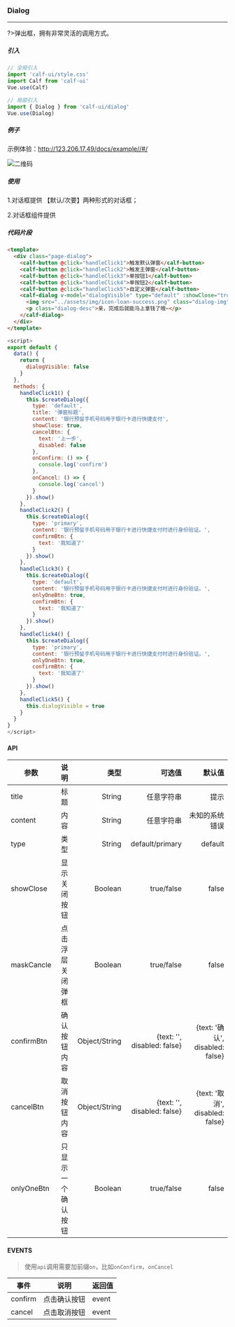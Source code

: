 ### Dialog

---

?>弹出框，拥有非常灵活的调用方式。

##### 引入

```javascript
// 全局引入
import 'calf-ui/style.css'
import Calf from 'calf-ui'
Vue.use(Calf)

// 局部引入
import { Dialog } from 'calf-ui/dialog'
Vue.use(Dialog)
```

##### 例子

示例体验：http://123.206.17.49/docs/example//#/

![二维码](http://123.206.17.49/docs/assets/example-qrcode.png)

##### 使用

1.对话框提供 【默认/次要】两种形式的对话框；

2.对话框组件提供

##### 代码片段

```html
<template>
  <div class="page-dialog">
    <calf-button @click="handleClick1">触发默认弹窗</calf-button>
    <calf-button @click="handleClick2">触发主弹窗</calf-button>
    <calf-button @click="handleClick3">单按钮1</calf-button>
    <calf-button @click="handleClick4">单按钮2</calf-button>
    <calf-button @click="handleClick5">自定义弹窗</calf-button>
    <calf-dialog v-model="dialogVisible" type="default" :showClose="true">
      <img src="../assets/img/icon-loan-success.png" class="dialog-img">
      <p class="dialog-desc">亲，完成后就能马上拿钱了哦~</p>
    </calf-dialog>
  </div>
</template>
```

```javascript
<script>
export default {
  data() {
    return {
      dialogVisible: false
    }
  },
  methods: {
    handleClick1() {
      this.$createDialog({
        type: 'default',
        title: '弹窗标题',
        content: '银行预留手机号码用于银行卡进行快捷支付',
        showClose: true,
        cancelBtn: {
          text: '上一步',
          disabled: false
        },
        onConfirm: () => {
          console.log('confirm')
        },
        onCancel: () => {
          console.log('cancel')
        }
      }).show()
    },
    handleClick2() {
      this.$createDialog({
        type: 'primary',
        content: '银行预留手机号码用于银行卡进行快捷支付时进行身份验证。',
        confirmBtn: {
          text: '我知道了'
        }
      }).show()
    },
    handleClick3() {
      this.$createDialog({
        type: 'default',
        content: '银行预留手机号码用于银行卡进行快捷支付时进行身份验证。',
        onlyOneBtn: true,
        confirmBtn: {
          text: '我知道了'
        }
      }).show()
    },
    handleClick4() {
      this.$createDialog({
        type: 'primary',
        content: '银行预留手机号码用于银行卡进行快捷支付时进行身份验证。',
        onlyOneBtn: true,
        confirmBtn: {
          text: '我知道了'
        }
      }).show()
    },
    handleClick5() {
      this.dialogVisible = true
    }
  }
}
</script>
```

#### API

| 参数       |        说明        |          类型 |                      可选值 |                          默认值 |
| ---------- | :----------------: | ------------: | --------------------------: | ------------------------------: |
| title      |        标题        |        String |                  任意字符串 |                            提示 |
| content    |        内容        |        String |                  任意字符串 |                  未知的系统错误 |
| type       |        类型        |        String |             default/primary |                         default |
| showClose  |    显示关闭按钮    |       Boolean |                  true/false |                           false |
| maskCancle |  点击浮层关闭弹框  |       Boolean |                  true/false |                           false |
| confirmBtn |    确认按钮内容    | Object/String | {text: '', disabled: false} | {text: '确认', disabled: false} |
| cancelBtn  |    取消按钮内容    | Object/String | {text: '', disabled: false} | {text: '取消', disabled: false} |
| onlyOneBtn | 只显示一个确认按钮 |       Boolean |                  true/false |                           false |

#### EVENTS

> 使用`api`调用需要加前缀`on`，比如`onConfirm`，`onCancel`

| 事件    |     说明     | 返回值 |
| ------- | :----------: | ------ |
| confirm | 点击确认按钮 | event  |
| cancel  | 点击取消按钮 | event  |

